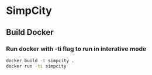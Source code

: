 # SimpCity

## Build Docker

### Run docker with -ti flag to run in interative mode

```bash
docker build -t simpcity .
docker run -ti simpcity
```
